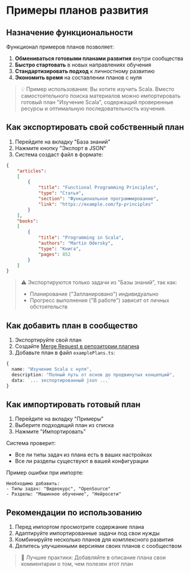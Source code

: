 # Примеры планов развития

## Назначение функциональности

Функционал примеров планов позволяет:

1. **Обмениваться готовыми планами развития** внутри сообщества
2. **Быстро стартовать** в новых направлениях обучения
3. **Стандартизировать подход** к личностному развитию
4. **Экономить время** на составлении планов с нуля

> 💡 Пример использования: Вы хотите изучить Scala. 
> Вместо самостоятельного поиска материалов можно импортировать готовый план "Изучение Scala", 
> содержащий проверенные ресурсы и оптимальную последовательность изучения.

## Как экспортировать свой собственный план

1. Перейдите на вкладку "База знаний"
2. Нажмите кнопку "Экспорт в JSON"
3. Система создаст файл в формате:

```json
{
	"articles":
	[
		{
			"title": "Functional Programming Principles",
			"type": "Статья",
			"section": "Функциональное программирование",
			"link": "https://example.com/fp-principles"
		}
	],
	"books":
	[
		{
			"title": "Programming in Scala",
			"authors": "Martin Odersky",
			"type": "Книга",
			"pages": 852
		}
	]
}
```

> ⚠️ Экспортируются только задачи из "Базы знаний", так как:
>
> - Планирование ("Запланировано") индивидуально
> - Прогресс выполнения ("В работе") зависит от личных обстоятельств

## Как добавить план в сообщество

1. Экспортируйте свой план
2. Создайте [Merge Request в репозитории плагина](https://github.com/artemkorsakov/personal-development-plan/blob/master/examples/examplePlans.ts)
3. Добавьте план в файл `examplePlans.ts`:

```typescript
{
  name: "Изучение Scala с нуля",
  description: "Полный путь от основ до продвинутых концепций",
  data: `... экспортированный json ...`
}
```

## Как импортировать готовый план

1. Перейдите на вкладку "Примеры"
2. Выберите подходящий план из списка
3. Нажмите "Импортировать"

Система проверит:

- Все ли типы задач из плана есть в ваших настройках
- Все ли разделы существуют в вашей конфигурации

Пример ошибки при импорте:

```
Необходимо добавить:
- Типы задач: "Видеокурс", "OpenSource"
- Разделы: "Машинное обучение", "Нейросети"
```

## Рекомендации по использованию

1. Перед импортом просмотрите содержание плана
2. Адаптируйте импортированные задачи под свои нужды
3. Комбинируйте несколько планов для комплексного развития
4. Делитесь улучшенными версиями своих планов с сообществом

> 🌟 Лучшие практики: Добавляйте в описание плана свои комментарии о том, чем полезен этот план 
